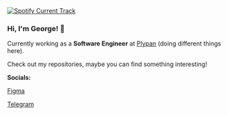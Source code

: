 <a href="#">
    <img
      alt="Spotify Current Track"
      src="https://spotify-github-profile.kittinanx.com/api/view?uid=31hn3mlaratd4wy5tcfipv7t3xva&cover_image=true&theme=novatorem&show_offline=false&background_color=ffffff&interchange=false&bar_color=fff&bar_color_cover=false"
      title="Spotify Current Track"
    />
</a>

### Hi, I'm George! 👋

Currently working as a **Software Engineer** at [Plypan](https://www.plypan.com/) (doing different things here).

Check out my repositories, maybe you can find something interesting!

**Socials:**

[Figma](https://figma.com/@rofl/)

[Telegram](https://t.me/nonvoidd)
